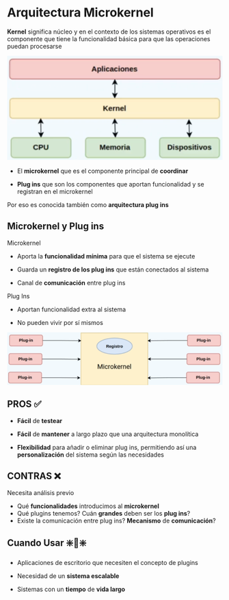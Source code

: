 # Arquitectura Microkernel


**Kernel** significa núcleo y en el contexto de los sistemas operativos es el componente que tiene la funcionalidad básica para que las operaciones puedan procesarse

![](/images/6-Others-Patterns--and-Architectures/Screenshot%20Capture%20-%202023-12-03%20-%2022-41-01.png)


+ El **microkernel** que es el componente principal de **coordinar**

+ **Plug ins** que son los componentes que aportan funcionalidad y se registran en el microkernel

Por eso es conocida también como **arquitectura plug ins**


## Microkernel y Plug ins

Microkernel

+ Aporta la **funcionalidad mínima** para que el sistema se ejecute

+ Guarda un **registro de los plug ins** que están conectados al sistema

+ Canal de **comunicación** entre plug ins


Plug Ins

+ Aportan funcionalidad extra al sistema

+ No pueden vivir por sí mismos

![](/images/6-Others-Patterns--and-Architectures/Screenshot%20Capture%20-%202023-12-03%20-%2022-42-06.png)

## PROS ✅

+ **Fácil** de **testear**

+ **Fácil** de **mantener** a largo plazo que una arquitectura monolítica

+ **Flexibilidad** para añadir o eliminar plug ins, permitiendo así una **personalización** del sistema según las necesidades

## CONTRAS ❌

Necesita análisis previo

+ Qué **funcionalidades** introducimos al **microkernel**
+ Qué plugins tenemos? Cuán **grandes** deben ser los **plug ins**?
+ Existe la comunicación entre plug ins? **Mecanismo** de **comunicación**?

## Cuando Usar ❇️🎲❇️

+ Aplicaciones de escritorio que necesiten el concepto de plugins

+ Necesidad de un **sistema escalable**

+ Sistemas con un **tiempo** de **vida largo**